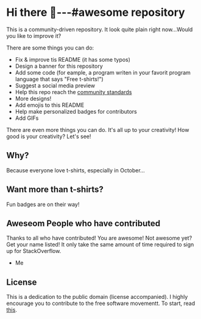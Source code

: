 # Hi there :wave:---#awesome repository

This is a community-driven repository. It look quite plain right now...Would you like to improve it?

There are some things you can do:
- Fix & improve tis README (it has some typos)
- Design a banner for this repository
- Add some code (for eample, a program writen in your favorit program language that says "Free t-shirts!")
- Suggest a social media preview
- Help this repo reach the [community standards](https://opensource.guide/)
- More designs!
- Add emojis to this README
- Help make personalized badges for contributors
- Add GIFs

There are even more things you can do. It's all up to your creativity! How good is your creativity? Let's see!

## Why?

Because everyone love t-shirts, especially in October...

## Want more than t-shirts?

Fun badges are on their way!

## Aweseom People who have contributed

Thanks to all who have contributed! You are awesome! Not awesome yet? Get your name listed! It only take the same amount of time required to sign up for StackOverflow.

- Me

## License

This is a dedication to the public domain (license accompanied). I highly encourage you to contribute to the free software movementt. To start, read [this](https://www.gnu.org/philosophy/free-sw.html).

